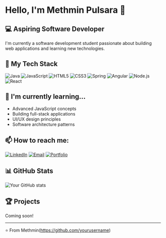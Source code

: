 # Hello, I'm Methmin Pulsara 👋

## 💻 Aspiring Software Developer

I'm currently a software development student passionate about building web applications and learning new technologies.

## 🚀 My Tech Stack

![Java](https://img.shields.io/badge/-Java-ED8B00?style=for-the-badge&logo=java&logoColor=white)
![JavaScript](https://img.shields.io/badge/-JavaScript-F7DF1E?style=for-the-badge&logo=javascript&logoColor=black)
![HTML5](https://img.shields.io/badge/-HTML5-E34F26?style=for-the-badge&logo=html5&logoColor=white)
![CSS3](https://img.shields.io/badge/-CSS3-1572B6?style=for-the-badge&logo=css3&logoColor=white)
![Spring](https://img.shields.io/badge/-Spring-6DB33F?style=for-the-badge&logo=spring&logoColor=white)
![Angular](https://img.shields.io/badge/-Angular-DD0031?style=for-the-badge&logo=angular&logoColor=white)
![Node.js](https://img.shields.io/badge/-Node.js-339933?style=for-the-badge&logo=nodedotjs&logoColor=white)
![React](https://img.shields.io/badge/-React-61DAFB?style=for-the-badge&logo=react&logoColor=black)

## 🌱 I'm currently learning...

- Advanced JavaScript concepts
- Building full-stack applications
- UI/UX design principles
- Software architecture patterns

## 📫 How to reach me:

[![LinkedIn](https://img.shields.io/badge/-LinkedIn-0077B5?style=for-the-badge&logo=linkedin&logoColor=white)](https://www.linkedin.com/in/methmin-pulsara/)
[![Email](https://img.shields.io/badge/-Email-D14836?style=for-the-badge&logo=gmail&logoColor=white)](methminpulsara10@gmail.com)
[![Portfolio](https://img.shields.io/badge/-Portfolio-000000?style=for-the-badge&logo=notion&logoColor=white)]()

## 📊 GitHub Stats

![Your GitHub stats](https://github-readme-stats.vercel.app/api?username=yourusername&show_icons=true&theme=radical)
## 🏆 Projects

Coming soon!

---

⭐️ From Methmin(https://github.com/yourusername)

